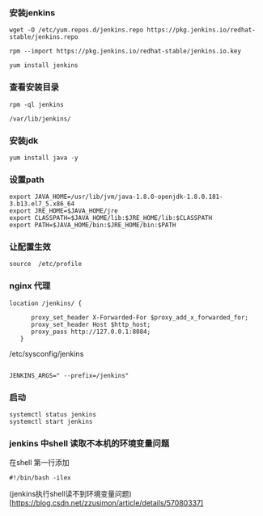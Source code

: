 ### 安装jenkins

~~~
wget -O /etc/yum.repos.d/jenkins.repo https://pkg.jenkins.io/redhat-stable/jenkins.repo

rpm --import https://pkg.jenkins.io/redhat-stable/jenkins.io.key

yum install jenkins
~~~


### 查看安装目录
~~~
rpm -ql jenkins
~~~

~~~
/var/lib/jenkins/

~~~

### 安装jdk
~~~
yum install java -y
~~~

### 设置path
~~~
export JAVA_HOME=/usr/lib/jvm/java-1.8.0-openjdk-1.8.0.181-3.b13.el7_5.x86_64
export JRE_HOME=$JAVA_HOME/jre
export CLASSPATH=$JAVA_HOME/lib:$JRE_HOME/lib:$CLASSPATH
export PATH=$JAVA_HOME/bin:$JRE_HOME/bin:$PATH
~~~


### 让配置生效
~~~
source  /etc/profile
~~~

### nginx 代理

~~~
location /jenkins/ {
 
      proxy_set_header X-Forwarded-For $proxy_add_x_forwarded_for;
      proxy_set_header Host $http_host;
      proxy_pass http://127.0.0.1:8084;
   }
~~~

/etc/sysconfig/jenkins

~~~

JENKINS_ARGS=" --prefix=/jenkins"
~~~


### 启动

~~~
systemctl status jenkins
systemctl start jenkins
~~~

### jenkins 中shell 读取不本机的环境变量问题

在shell 第一行添加


```
#!/bin/bash -ilex

```

(jenkins执行shell读不到环境变量问题)[https://blog.csdn.net/zzusimon/article/details/57080337]
